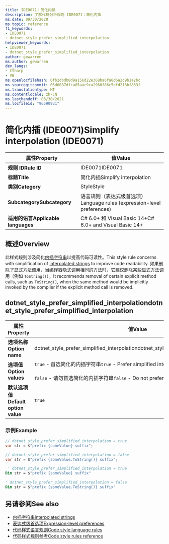 ```yaml
---
title: IDE0071：简化内插
description: 了解代码分析规则 IDE0071：简化内插
ms.date: 09/30/2020
ms.topic: reference
f1_keywords:
- IDE0071
- dotnet_style_prefer_simplified_interpolation
helpviewer_keywords:
- IDE0071
- dotnet_style_prefer_simplified_interpolation
author: gewarren
ms.author: gewarren
dev_langs:
- CSharp
- VB
ms.openlocfilehash: 0fb2dbdb8d9a156d22e368ba6fa8d6a2c9b1a2bc
ms.sourcegitcommit: 05d0087dfca85aac9ca2960f86c5efd218bf833f
ms.translationtype: HT
ms.contentlocale: zh-CN
ms.lasthandoff: 03/30/2021
ms.locfileid: "96590931"
---
```

# <a name="simplify-interpolation-ide0071"></a><span data-ttu-id="a6bdb-103">简化内插 (IDE0071)</span><span class="sxs-lookup"><span data-stu-id="a6bdb-103">Simplify interpolation (IDE0071)</span></span>

|<span data-ttu-id="a6bdb-104">属性</span><span class="sxs-lookup"><span data-stu-id="a6bdb-104">Property</span></span>|<span data-ttu-id="a6bdb-105">值</span><span class="sxs-lookup"><span data-stu-id="a6bdb-105">Value</span></span>|
|-|-|
| <span data-ttu-id="a6bdb-106">**规则 ID**</span><span class="sxs-lookup"><span data-stu-id="a6bdb-106">**Rule ID**</span></span> | <span data-ttu-id="a6bdb-107">IDE0071</span><span class="sxs-lookup"><span data-stu-id="a6bdb-107">IDE0071</span></span> |
| <span data-ttu-id="a6bdb-108">**标题**</span><span class="sxs-lookup"><span data-stu-id="a6bdb-108">**Title**</span></span> | <span data-ttu-id="a6bdb-109">简化内插</span><span class="sxs-lookup"><span data-stu-id="a6bdb-109">Simplify interpolation</span></span> |
| <span data-ttu-id="a6bdb-110">**类别**</span><span class="sxs-lookup"><span data-stu-id="a6bdb-110">**Category**</span></span> | <span data-ttu-id="a6bdb-111">Style</span><span class="sxs-lookup"><span data-stu-id="a6bdb-111">Style</span></span> |
| <span data-ttu-id="a6bdb-112">**Subcategory**</span><span class="sxs-lookup"><span data-stu-id="a6bdb-112">**Subcategory**</span></span> | <span data-ttu-id="a6bdb-113">语言规则（表达式级首选项）</span><span class="sxs-lookup"><span data-stu-id="a6bdb-113">Language rules (expression-level preferences)</span></span> |
| <span data-ttu-id="a6bdb-114">**适用的语言**</span><span class="sxs-lookup"><span data-stu-id="a6bdb-114">**Applicable languages**</span></span> | <span data-ttu-id="a6bdb-115">C# 6.0+ 和 Visual Basic 14+</span><span class="sxs-lookup"><span data-stu-id="a6bdb-115">C# 6.0+ and Visual Basic 14+</span></span> |

## <a name="overview"></a><span data-ttu-id="a6bdb-116">概述</span><span class="sxs-lookup"><span data-stu-id="a6bdb-116">Overview</span></span>

<span data-ttu-id="a6bdb-117">此样式规则涉及简化[内插字符串](../../../csharp/language-reference/tokens/interpolated.md)以提高代码可读性。</span><span class="sxs-lookup"><span data-stu-id="a6bdb-117">This style rule concerns with simplification of [interpolated strings](../../../csharp/language-reference/tokens/interpolated.md) to improve code readability.</span></span> <span data-ttu-id="a6bdb-118">如果删除了显式方法调用，当编译器隐式调用相同的方法时，它建议删除某些显式方法调用（例如 `ToString()`）。</span><span class="sxs-lookup"><span data-stu-id="a6bdb-118">It recommends removal of certain explicit method calls, such as `ToString()`, when the same method would be implicitly invoked by the compiler if the explicit method call is removed.</span></span>

## <a name="dotnet_style_prefer_simplified_interpolation"></a><span data-ttu-id="a6bdb-119">dotnet_style_prefer_simplified_interpolation</span><span class="sxs-lookup"><span data-stu-id="a6bdb-119">dotnet_style_prefer_simplified_interpolation</span></span>

|<span data-ttu-id="a6bdb-120">属性</span><span class="sxs-lookup"><span data-stu-id="a6bdb-120">Property</span></span>|<span data-ttu-id="a6bdb-121">值</span><span class="sxs-lookup"><span data-stu-id="a6bdb-121">Value</span></span>|
|-|-|
| <span data-ttu-id="a6bdb-122">**选项名称**</span><span class="sxs-lookup"><span data-stu-id="a6bdb-122">**Option name**</span></span> | <span data-ttu-id="a6bdb-123">dotnet_style_prefer_simplified_interpolation</span><span class="sxs-lookup"><span data-stu-id="a6bdb-123">dotnet_style_prefer_simplified_interpolation</span></span>
| <span data-ttu-id="a6bdb-124">**选项值**</span><span class="sxs-lookup"><span data-stu-id="a6bdb-124">**Option values**</span></span> | <span data-ttu-id="a6bdb-125">`true` - 首选简化的内插字符串</span><span class="sxs-lookup"><span data-stu-id="a6bdb-125">`true` - Prefer simplified interpolated strings</span></span><br /><br /> <span data-ttu-id="a6bdb-126">`false` - 请勿首选简化的内插字符串</span><span class="sxs-lookup"><span data-stu-id="a6bdb-126">`false` - Do not prefer simplified interpolated strings</span></span> |
| <span data-ttu-id="a6bdb-127">**默认选项值**</span><span class="sxs-lookup"><span data-stu-id="a6bdb-127">**Default option value**</span></span> | `true` |

### <a name="example"></a><span data-ttu-id="a6bdb-128">示例</span><span class="sxs-lookup"><span data-stu-id="a6bdb-128">Example</span></span>

```csharp
// dotnet_style_prefer_simplified_interpolation = true
var str = $"prefix {someValue} suffix";

// dotnet_style_prefer_simplified_interpolation = false
var str = $"prefix {someValue.ToString()} suffix";
```

```vb
 ' dotnet_style_prefer_simplified_interpolation = true
Dim str = $"prefix {someValue} suffix"

' dotnet_style_prefer_simplified_interpolation = false
Dim str = $"prefix {someValue.ToString()} suffix"
```

## <a name="see-also"></a><span data-ttu-id="a6bdb-129">另请参阅</span><span class="sxs-lookup"><span data-stu-id="a6bdb-129">See also</span></span>

- [<span data-ttu-id="a6bdb-130">内插字符串</span><span class="sxs-lookup"><span data-stu-id="a6bdb-130">interpolated strings</span></span>](../../../csharp/language-reference/tokens/interpolated.md)
- [<span data-ttu-id="a6bdb-131">表达式级首选项</span><span class="sxs-lookup"><span data-stu-id="a6bdb-131">Expression-level preferences</span></span>](expression-level-preferences.md)
- [<span data-ttu-id="a6bdb-132">代码样式语言规则</span><span class="sxs-lookup"><span data-stu-id="a6bdb-132">Code style language rules</span></span>](language-rules.md)
- [<span data-ttu-id="a6bdb-133">代码样式规则参考</span><span class="sxs-lookup"><span data-stu-id="a6bdb-133">Code style rules reference</span></span>](index.md)
